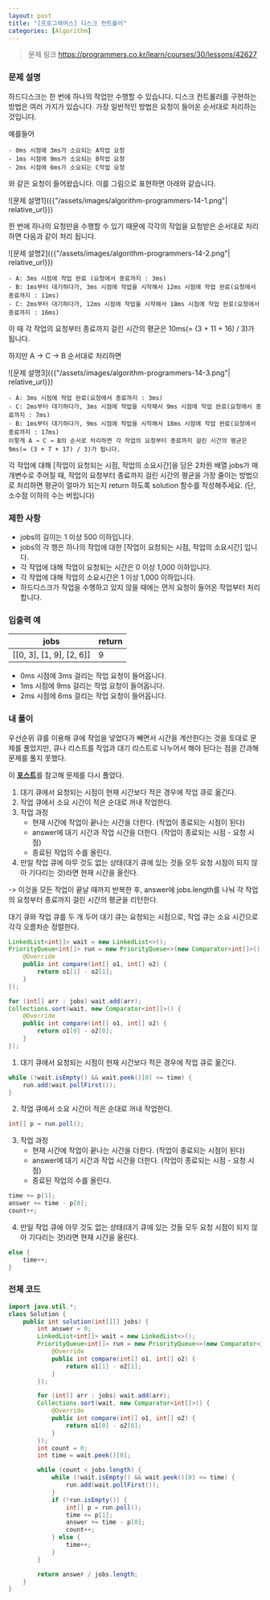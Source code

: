 ```yaml
---
layout: post
title: "[프로그래머스] 디스크 컨트롤러"
categories: [Algorithm]
---
```


> 문제 링크
> <https://programmers.co.kr/learn/courses/30/lessons/42627>

### 문제 설명

하드디스크는 한 번에 하나의 작업만 수행할 수 있습니다. 디스크 컨트롤러를 구현하는 방법은 여러 가지가 있습니다. 가장 일반적인 방법은 요청이 들어온 순서대로 처리하는 것입니다.

예를들어
```
- 0ms 시점에 3ms가 소요되는 A작업 요청
- 1ms 시점에 9ms가 소요되는 B작업 요청
- 2ms 시점에 6ms가 소요되는 C작업 요청
```
와 같은 요청이 들어왔습니다. 이를 그림으로 표현하면 아래와 같습니다.

![문제 설명1]({{"/assets/images/algorithm-programmers-14-1.png"| relative_url}})

한 번에 하나의 요청만을 수행할 수 있기 때문에 각각의 작업을 요청받은 순서대로 처리하면 다음과 같이 처리 됩니다.

![문제 설명2]({{"/assets/images/algorithm-programmers-14-2.png"| relative_url}})

```
- A: 3ms 시점에 작업 완료 (요청에서 종료까지 : 3ms)
- B: 1ms부터 대기하다가, 3ms 시점에 작업을 시작해서 12ms 시점에 작업 완료(요청에서 종료까지 : 11ms)
- C: 2ms부터 대기하다가, 12ms 시점에 작업을 시작해서 18ms 시점에 작업 완료(요청에서 종료까지 : 16ms)
```

이 때 각 작업의 요청부터 종료까지 걸린 시간의 평균은 10ms(= (3 + 11 + 16) / 3)가 됩니다.

하지만 A → C → B 순서대로 처리하면

![문제 설명3]({{"/assets/images/algorithm-programmers-14-3.png"| relative_url}})

```
- A: 3ms 시점에 작업 완료(요청에서 종료까지 : 3ms)
- C: 2ms부터 대기하다가, 3ms 시점에 작업을 시작해서 9ms 시점에 작업 완료(요청에서 종료까지 : 7ms)
- B: 1ms부터 대기하다가, 9ms 시점에 작업을 시작해서 18ms 시점에 작업 완료(요청에서 종료까지 : 17ms)
이렇게 A → C → B의 순서로 처리하면 각 작업의 요청부터 종료까지 걸린 시간의 평균은 9ms(= (3 + 7 + 17) / 3)가 됩니다.
```

각 작업에 대해 [작업이 요청되는 시점, 작업의 소요시간]을 담은 2차원 배열 jobs가 매개변수로 주어질 때, 작업의 요청부터 종료까지 걸린 시간의 평균을 가장 줄이는 방법으로 처리하면 평균이 얼마가 되는지 return 하도록 solution 함수를 작성해주세요. (단, 소수점 이하의 수는 버립니다)

### 제한 사항
- jobs의 길이는 1 이상 500 이하입니다.
- jobs의 각 행은 하나의 작업에 대한 [작업이 요청되는 시점, 작업의 소요시간] 입니다.
- 각 작업에 대해 작업이 요청되는 시간은 0 이상 1,000 이하입니다.
- 각 작업에 대해 작업의 소요시간은 1 이상 1,000 이하입니다.
- 하드디스크가 작업을 수행하고 있지 않을 때에는 먼저 요청이 들어온 작업부터 처리합니다.

### 입출력 예

|jobs|return|
|-|-|
|[[0, 3], [1, 9], [2, 6]]|9|

- 0ms 시점에 3ms 걸리는 작업 요청이 들어옵니다.
- 1ms 시점에 9ms 걸리는 작업 요청이 들어옵니다.
- 2ms 시점에 6ms 걸리는 작업 요청이 들어옵니다.

### 내 풀이

우선순위 큐를 이용해 큐에 작업을 넣었다가 빼면서 시간을 계산한다는 것을 토대로 문제를 풀었지만, 큐나 리스트를 작업과 대기 리스트로 나누어서 해야 된다는 점을 간과해 문제를 풀지 못했다.

이 <b>[포스트](https://velog.io/@hyeon930/%ED%94%84%EB%A1%9C%EA%B7%B8%EB%9E%98%EB%A8%B8%EC%8A%A4-%EB%94%94%EC%8A%A4%ED%81%AC-%EC%BB%A8%ED%8A%B8%EB%A1%A4%EB%9F%AC-Java)</b>를 참고해 문제를 다시 풀었다.

1. 대기 큐에서 요청되는 시점이 현재 시간보다 적은 경우에 작업 큐로 옮긴다.
2. 작업 큐에서 소요 시간이 적은 순대로 꺼내 작업한다.
3. 작업 과정
    - 현재 시간에 작업이 끝나는 시간을 더한다. (작업이 종료되는 시점이 된다)
    - answer에 대기 시간과 작업 시간을 더한다. (작업이 종료되는 시점 - 요청 시점)
    - 종료된 작업의 수를 올린다.
4. 만일 작업 큐에 아무 것도 없는 상태(대기 큐에 있는 것들 모두 요청 시점이 되지 않아 기다리는 것)라면 현재 시간을 올린다.

-> 이것을 모든 작업이 끝날 때까지 반복한 후, answer에 jobs.length를 나눠 각 작업의 요청부터 종료까지 걸린 시간의 평균을 리턴한다.

대기 큐와 작업 큐를 두 개 두어 대기 큐는 요청되는 시점으로, 작업 큐는 소요 시간으로 각각 오름차순 정렬한다.

```java
LinkedList<int[]> wait = new LinkedList<>();
PriorityQueue<int[]> run = new PriorityQueue<>(new Comparator<int[]>() {
    @Override
    public int compare(int[] o1, int[] o2) {
        return o1[1] - o2[1];
    }
});

for (int[] arr : jobs) wait.add(arr);
Collections.sort(wait, new Comparator<int[]>() {
    @Override
    public int compare(int[] o1, int[] o2) {
        return o1[0] - o2[0];
    }
});
```

1. 대기 큐에서 요청되는 시점이 현재 시간보다 적은 경우에 작업 큐로 옮긴다.
```java
while (!wait.isEmpty() && wait.peek()[0] <= time) {
    run.add(wait.pollFirst());
}
```

2. 작업 큐에서 소요 시간이 적은 순대로 꺼내 작업한다.
```java
int[] p = run.poll();
```

3. 작업 과정
    - 현재 시간에 작업이 끝나는 시간을 더한다. (작업이 종료되는 시점이 된다)
    - answer에 대기 시간과 작업 시간을 더한다. (작업이 종료되는 시점 - 요청 시점)
    - 종료된 작업의 수를 올린다.
```java
time += p[1];
answer += time - p[0];
count++;
```

4. 만일 작업 큐에 아무 것도 없는 상태(대기 큐에 있는 것들 모두 요청 시점이 되지 않아 기다리는 것)라면 현재 시간을 올린다.
```java
else {
    time++;
}
```

### 전체 코드
```java
import java.util.*;
class Solution {
    public int solution(int[][] jobs) {
        int answer = 0;
        LinkedList<int[]> wait = new LinkedList<>();
        PriorityQueue<int[]> run = new PriorityQueue<>(new Comparator<int[]>() {
            @Override
            public int compare(int[] o1, int[] o2) {
                return o1[1] - o2[1];
            }
        });

        for (int[] arr : jobs) wait.add(arr);
        Collections.sort(wait, new Comparator<int[]>() {
            @Override
            public int compare(int[] o1, int[] o2) {
                return o1[0] - o2[0];
            }
        });
        int count = 0;
        int time = wait.peek()[0];

        while (count < jobs.length) {
            while (!wait.isEmpty() && wait.peek()[0] <= time) {
                run.add(wait.pollFirst());
            }
            if (!run.isEmpty()) {
                int[] p = run.poll();
                time += p[1];
                answer += time - p[0];
                count++;
            } else {
                time++;
            }
        }

        return answer / jobs.length;
    }
}
```
